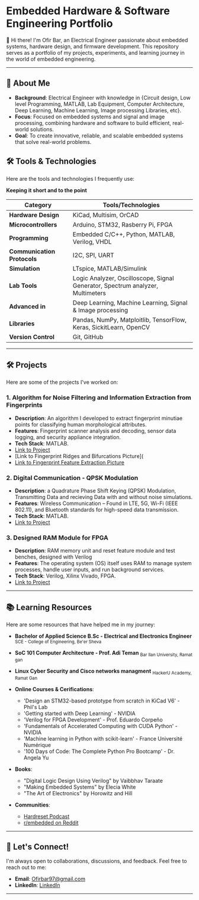 # Embedded Hardware & Software Engineering Portfolio

👋 Hi there! I'm Ofir Bar, an Electrical Engineer passionate about embedded systems, hardware design, and firmware development. 
This repository serves as a portfolio of my projects, experiments, and learning journey in the world of embedded engineering.

---

## 🚀 About Me

- **Background**: Electrical Engineer with knowledge in {Circuit design, Low level Programming, MATLAB, Lab Equipment, Computer Architecture, Deep Learning, Machine Learning, Image processing Libraries, etc}.
- **Focus**: Focused on embedded systems and signal and image processing, combining hardware and software to build efficient, real-world solutions.
- **Goal**: To create innovative, reliable, and scalable embedded systems that solve real-world problems.

## 🛠️ Tools & Technologies

Here are the tools and technologies I frequently use:

  **Keeping it short and to the point**
  
| **Category**        | **Tools/Technologies**                                                          |
|---------------------|---------------------------------------------------------------------------------|
| **Hardware Design** | KiCad, Multisim, OrCAD                                         |
| **Microcontrollers**| Arduino, STM32, Rasberry Pi, FPGA                                                     |
| **Programming**     | Embedded C/C++, Python, MATLAB, Verilog, VHDL                                            |
| **Communication Protocols**     | I2C, SPI, UART                                          |
| **Simulation**      | LTspice, MATLAB/Simulink                                                        |
| **Lab Tools**       | Logic Analyzer, Oscilloscope, Signal Generator, Spectrum analyzer, Multimeters  |
| **Advanced in**     | Deep Learning, Machine Learning, Signal & Image processing                      |
| **Libraries**       | Pandas, NumPy, Matploitlib, TensorFlow, Keras, SickitLearn, OpenCV              |
| **Version Control** | Git, GitHub                                                             |

---

## 🛠️ Projects

Here are some of the projects I've worked on:

### 1. **Algorithm for Noise Filtering and Information Extraction from Fingerprints**
   - **Description**: An algorithm I developed to extract fingerprint minutiae points for classifying human morphological attributes.
   - **Features**: Fingerprint scanner analysis and decoding, sensor data logging, and security appliance integration.
   - **Tech Stack**: MATLAB.
   - [Link to Project](https://github.com/OfirBar97/projects/blob/main/Minutiae_Extraction_Algorithm.m)
   - [Link to Fingerprint Ridges and Bifurcations Picture](
   - [Link to Fingerprint Feature Extraction Picture](https://github.com/OfirBar97/projects/blob/main/finger_print_extraction.jpg)

### 2. **Digital Communication - QPSK Modulation**
   - **Description**: a Quadrature Phase Shift Keying (QPSK) Modulation, Transmitting Data and recieving Data with and without noise simulations.
   - **Features**: Wireless Communication – Found in LTE, 5G, Wi-Fi (IEEE 802.11), and Bluetooth standards for high-speed data transmission.
   - **Tech Stack**: MATLAB.
   - [Link to Project](https://github.com/OfirBar97/projects/blob/main/QPSK.pdf)

### 3. **Designed RAM Module for FPGA**
   - **Description**: RAM memory unit and reset feature module and test benches, designed with Verilog
   - **Features**: The operating system (OS) itself uses RAM to manage system processes, handle user inputs, and run background services.
   - **Tech Stack**: Verilog, Xilinx Vivado, FPGA.
   - [Link to Project](https://github.com/OfirBar97/projects/blob/main/SRAM_DUT.sv)

---

## 📚 Learning Resources

Here are some resources that have helped me in my journey:
- **Bachelor of Applied Science B.Sc - Electrical and Electronics Engineer**
        <sub>SCE - College of Engineering, Be'er Sheva</sub>
- **SoC 101 Computer Architecture - Prof. Adi Teman**
        <sub>Bar Ilan University, Ramat gan</sub>
- **Linux Cyber Security and Cisco networks managment**
        <sub>HackerU Academy, Ramat Gan</sub>

- **Online Courses & Cerifications**:
  - 'Design an STM32-based prototype from scratch in KiCad V6' - Phil's Lab
  - 'Getting started with Deep Learning' - NVIDIA
  - 'Verilog for FPGA Development' - Prof. Eduardo Corpeño
  - 'Fundamentals of Accelerated Computing with CUDA Python' - NVIDIA
  - 'Machine learning in Python with scikit-learn' - France Université Numérique
  - '100 Days of Code: The Complete Python Pro Bootcamp' - Dr. Angela Yu
 
- **Books**:
  - "Digital Logic Design Using Verilog" by Vaibbhav Taraate
  - "Making Embedded Systems" by Elecia White
  - "The Art of Electronics" by Horowitz and Hill  
- **Communities**:
  - [Hardreset Podcast](https://open.spotify.com/show/2jVk9zuhcDS8KAavPNyTDu)
  - [r/embedded on Reddit](https://www.reddit.com/r/embedded/)

---

## 🤝 Let's Connect!

I'm always open to collaborations, discussions, and feedback. Feel free to reach out to me:

- **Email**: [Ofirbar97@gmail.com](Ofirbar97@gmail.com)
- **LinkedIn**: [LinkedIn](https://www.linkedin.com/in/ofir-bar-97see/)

---

